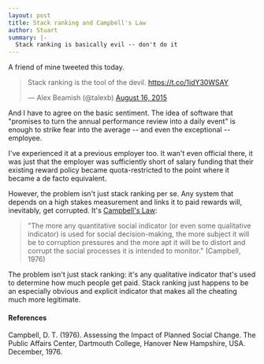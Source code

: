 ```yaml
---
layout: post
title: Stack ranking and Campbell's Law
author: Stuart
summary: |-
  Stack ranking is basically evil -- don't do it
---
```


A friend of mine tweeted this today.

<blockquote class="twitter-tweet" lang="en"><p lang="en" dir="ltr">Stack ranking is the tool of the devil. <a href="https://t.co/1idY30WSAY">https://t.co/1idY30WSAY</a></p>&mdash; Alex Beamish (@talexb) <a href="https://twitter.com/talexb/status/632899294115311616">August 16, 2015</a></blockquote>
<script async src="//platform.twitter.com/widgets.js" charset="utf-8"></script>

And I have to agree on the basic sentiment. The idea of software that "promises to turn the annual performance
review into a daily event" is enough to strike fear into the average -- and even the exceptional --
employee.

I've experienced it at a previous employer too. It wan't even official there, it was just that
the employer was sufficiently short of salary funding that their existing reward policy
became quota-restricted to the point where it became a de facto equivalent.

However, the problem isn't just stack ranking per se. Any system that depends on a high stakes
measurement and links it to paid rewards will, inevitably, get corrupted. It's
[Campbell's Law](https://en.wikipedia.org/wiki/Campbell%27s_law):

<blockquote>
"The more any quantitative social indicator (or even some qualitative indicator) is used for
social decision-making, the more subject it will be to corruption pressures and the more apt
it will be to distort and corrupt the social processes it is intended to monitor." (Campbell, 1976)
</blockquote>

The problem isn't just stack ranking: it's any qualitative indicator that's used to determine
how much people get paid. Stack ranking just happens to be an especially obvious and explicit
indicator that makes all the cheating much more legitimate.

<h4>References</h4>

Campbell, D. T. (1976). Assessing the Impact of Planned Social Change. The Public Affairs Center,
Dartmouth College, Hanover New Hampshire, USA. December, 1976.
